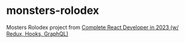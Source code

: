 # monsters-rolodex
Mosters Rolodex project from [Complete React Developer in 2023 (w/ Redux, Hooks, GraphQL)](https://www.udemy.com/course/complete-react-developer-zero-to-mastery)
